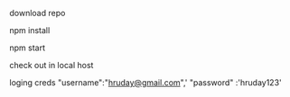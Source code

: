 
download repo  

npm install  

npm start  


check out in local host

loging creds
  "username":"hruday@gmail.com",'
  "password" :'hruday123'
